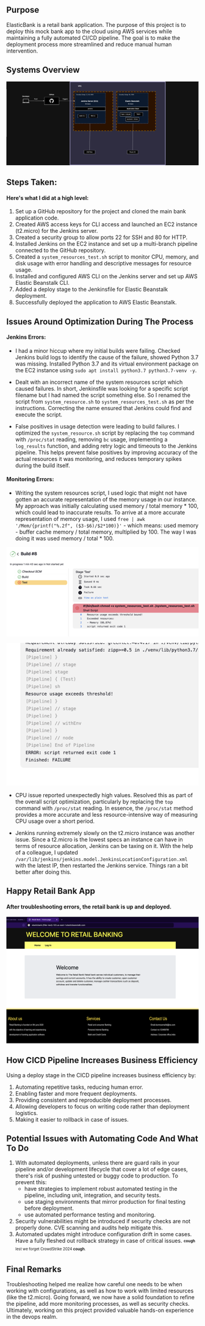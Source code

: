 ## Purpose

ElasticBank is a retail bank application. The purpose of this project is to deploy this mock bank app to the cloud using AWS services while maintaining a fully automated CI/CD pipeline. The goal is to make the deployment process more streamlined and reduce manual human intervention.

## Systems Overview

![System Design Diagram](/static/images/for-readme/temp_diagram.png)

## Steps Taken:

#### Here's what I did at a high level:

1. Set up a GitHub repository for the project and cloned the main bank application code.
2. Created AWS access keys for CLI access and launched an EC2 instance (t2.micro) for the Jenkins server.
3. Created a security group to allow ports 22 for SSH and 80 for HTTP.
4. Installed Jenkins on the EC2 instance and set up a multi-branch pipeline connected to the GitHub repository.
5. Created a `system_resources_test.sh` script to monitor CPU, memory, and disk usage with error handling and descriptive messages for resource usage.
6. Installed and configured AWS CLI on the Jenkins server and set up AWS Elastic Beanstalk CLI.
7. Added a deploy stage to the Jenkinsfile for Elastic Beanstalk deployment.
8. Successfully deployed the application to AWS Elastic Beanstalk.

## Issues Around Optimization During The Process

#### Jenkins Errors:

- I had a minor hiccup where my initial builds were failing. Checked Jenkins build logs to identify the cause of the failure, showed Python 3.7 was missing. Installed Python 3.7 and its virtual environment package on the EC2 instance using `sudo apt install python3.7 python3.7-venv -y`.

- Dealt with an incorrect name of the system resources script which caused failures. In short, Jenkinsfile was looking for a specific script filename but I had named the script something else. So I renamed the script from `system_resource.sh` to `system_resources_test.sh` as per the instructions. Correcting the name ensured that Jenkins could find and execute the script.

- False positives in usage detection were leading to build failures. I optimized the `system_resource.sh` script by replacing the `top` command with `/proc/stat` reading, removing `bc` usage, implementing a `log_results` function, and adding retry logic and timeouts to the Jenkins pipeline. This helps prevent false positives by improving accuracy of the actual resources it was monitoring, and reduces temporary spikes during the build itself.

#### Monitoring Errors:

- Writing the system resources script, I used logic that might not have gotten an accurate representation of the memory usage in our instance. My approach was initially calculating used memory / total memory * 100, which could lead to inaccurate results. To arrive at a more accurate representation of memory usage, I used `free | awk '/Mem/{printf("%.2f", ($3-$6)/$2*100)}'` - which means: used memory - buffer cache memory / total memory, multiplied by 100. The way I was doing it was used memory / total \* 100.

![Memory Resource Issue](/static/images/for-readme/memory_resource.png)

![Jenkins Resource Failure Issue](/static/images/for-readme/resource_failure.png)

- CPU issue reported unexpectedly high values. Resolved this as part of the overall script optimization, particularly by replacing the `top` command with `/proc/stat` reading. In essence, the `/proc/stat` method provides a more accurate and less resource-intensive way of measuring CPU usage over a short period.

- Jenkins running extremely slowly on the t2.micro instance was another issue. Since a t2.micro is the lowest specs an instance can have in terms of resource allocation, Jenkins can be taxing on it. With the help of a colleague, I updated `/var/lib/jenkins/jenkins.model.JenkinsLocationConfiguration.xml` with the latest IP, then restarted the Jenkins service. Things ran a bit better after doing this.

## Happy Retail Bank App

#### After troubleshooting errors, the retail bank is up and deployed.

![Screenshot of Bank App in Action on Elastic Beanstalk](/static/images/for-readme/retail_bank_app.png)

## How CICD Pipeline Increases Business Efficiency

Using a deploy stage in the CICD pipeline increases business efficiency by:

1. Automating repetitive tasks, reducing human error.
2. Enabling faster and more frequent deployments.
3. Providing consistent and reproducible deployment processes.
4. Allowing developers to focus on writing code rather than deployment logistics.
5. Making it easier to rollback in case of issues.

## Potential Issues with Automating Code And What To Do

1. With automated deployments, unless there are guard rails in your pipeline and/or development lifecycle that cover a lot of edge cases, there's risk of pushing untested or buggy code to production. To prevent this:
   - have strategies to implement robust automated testing in the pipeline, including unit, integration, and security tests.
   - use staging environments that mirror production for final testing before deployment.
   - use automated performance testing and monitoring.
2. Security vulnerabilities might be introduced if security checks are not properly done. CVE scanning and audits help mitigate this.
3. Automated updates might introduce configuration drift in some cases. Have a fully fleshed out rollback strategy in case of critical issues. <sub><sup>**cough** lest we forget CrowdStrike 2024 **cough**.</sup></sub>

## Final Remarks

Troubleshooting helped me realize how careful one needs to be when working with configurations, as well as how to work with limited resources (like the t2.micro). Going forward, we now have a solid foundation to refine the pipeline, add more monitoring processes, as well as security checks. Ultimately, working on this project provided valuable hands-on experience in the devops realm.
